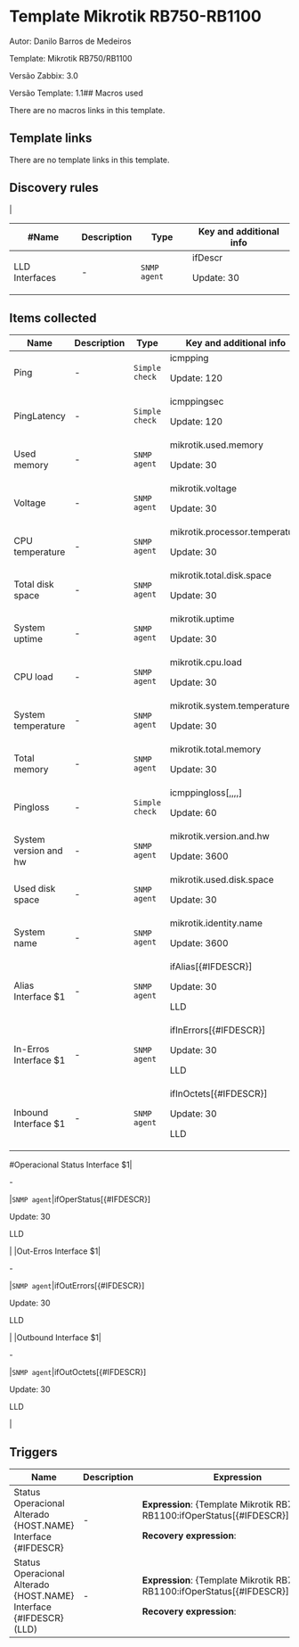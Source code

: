 # Template Mikrotik RB750-RB1100

Autor: Danilo Barros de Medeiros

Template: Mikrotik RB750/RB1100

Versão Zabbix: 3.0

Versão Template: 1.1## Macros used

There are no macros links in this template.

## Template links

There are no template links in this template.

## Discovery rules
|


#Name|Description|Type|Key and additional info|
|----|-----------|----|----|
|LLD Interfaces|<p>-</p>|`SNMP agent`|ifDescr<p>Update: 30</p>|


## Items collected

|Name|Description|Type|Key and additional info|
|----|-----------|----|----|
|Ping|<p>-</p>|`Simple check`|icmpping<p>Update: 120</p>|
|PingLatency|<p>-</p>|`Simple check`|icmppingsec<p>Update: 120</p>|
|Used memory|<p>-</p>|`SNMP agent`|mikrotik.used.memory<p>Update: 30</p>|
|Voltage|<p>-</p>|`SNMP agent`|mikrotik.voltage<p>Update: 30</p>|
|CPU temperature|<p>-</p>|`SNMP agent`|mikrotik.processor.temperature<p>Update: 30</p>|
|Total disk space|<p>-</p>|`SNMP agent`|mikrotik.total.disk.space<p>Update: 30</p>|
|System uptime|<p>-</p>|`SNMP agent`|mikrotik.uptime<p>Update: 30</p>|
|CPU load|<p>-</p>|`SNMP agent`|mikrotik.cpu.load<p>Update: 30</p>|
|System temperature|<p>-</p>|`SNMP agent`|mikrotik.system.temperature<p>Update: 30</p>|
|Total memory|<p>-</p>|`SNMP agent`|mikrotik.total.memory<p>Update: 30</p>|
|Pingloss|<p>-</p>|`Simple check`|icmppingloss[,,,,]<p>Update: 60</p>|
|System version and hw|<p>-</p>|`SNMP agent`|mikrotik.version.and.hw<p>Update: 3600</p>|
|Used disk space|<p>-</p>|`SNMP agent`|mikrotik.used.disk.space<p>Update: 30</p>|
|System name|<p>-</p>|`SNMP agent`|mikrotik.identity.name<p>Update: 3600</p>|
|Alias Interface $1|<p>-</p>|`SNMP agent`|ifAlias[{#IFDESCR}]<p>Update: 30</p><p>LLD</p>|
|In-Erros Interface $1|<p>-</p>|`SNMP agent`|ifInErrors[{#IFDESCR}]<p>Update: 30</p><p>LLD</p>|
|Inbound Interface $1|<p>-</p>|`SNMP agent`|ifInOctets[{#IFDESCR}]<p>Update: 30</p><p>LLD</p>||


#Operacional Status Interface $1|<p>-</p>|`SNMP agent`|ifOperStatus[{#IFDESCR}]<p>Update: 30</p><p>LLD</p>|
|Out-Erros Interface $1|<p>-</p>|`SNMP agent`|ifOutErrors[{#IFDESCR}]<p>Update: 30</p><p>LLD</p>|
|Outbound Interface $1|<p>-</p>|`SNMP agent`|ifOutOctets[{#IFDESCR}]<p>Update: 30</p><p>LLD</p>|


## Triggers

|Name|Description|Expression|Priority|
|----|-----------|----------|--------|
|Status Operacional Alterado {HOST.NAME} Interface {#IFDESCR}|<p>-</p>|<p>**Expression**: {Template Mikrotik RB750-RB1100:ifOperStatus[{#IFDESCR}].diff(0)}=1</p><p>**Recovery expression**: </p>|information|
|Status Operacional Alterado {HOST.NAME} Interface {#IFDESCR} (LLD)|<p>-</p>|<p>**Expression**: {Template Mikrotik RB750-RB1100:ifOperStatus[{#IFDESCR}].diff(0)}=1</p><p>**Recovery expression**: </p>|information|
